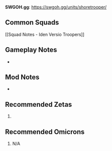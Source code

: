 **SWGOH.gg**: https://swgoh.gg/units/shoretrooper/

## Common Squads

[[Squad Notes - Iden Versio Troopers]]

## Gameplay Notes

 -  

## Mod Notes

 - 

## Recommended Zetas

1. 

## Recommended Omicrons

1. N/A